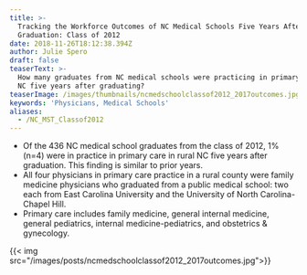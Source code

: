 ```yaml
---
title: >-
  Tracking the Workforce Outcomes of NC Medical Schools Five Years After
  Graduation: Class of 2012
date: 2018-11-26T18:12:38.394Z
author: Julie Spero
draft: false
teaserText: >-
  How many graduates from NC medical schools were practicing in primary care in
  NC five years after graduating?
teaserImage: /images/thumbnails/ncmedschoolclassof2012_2017outcomes.jpg
keywords: 'Physicians, Medical Schools'
aliases:
  - /NC_MST_Classof2012
---
```



* Of the 436 NC medical school graduates from the class of 2012, 1% (n=4) were in practice in primary care in rural NC five years after graduation.  This finding is similar to prior years.
* All four physicians in primary care practice in a rural county were family medicine physicians who graduated from a public medical school: two each from East Carolina University and the University of North Carolina-Chapel Hill.
* Primary care includes family medicine, general internal medicine, general pediatrics, internal medicine-pediatrics, and obstetrics & gynecology.

{{< img  src="/images/posts/ncmedschoolclassof2012_2017outcomes.jpg">}}
